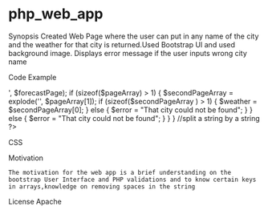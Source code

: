# php_web_app
Synopsis
Created Web Page where the user can put in any name of the city and the weather for that city is returned.Used Bootstrap UI and used background image.
Displays error message if the user inputs wrong city name

Code Example

<?php
		//to know that an array as a certain keys

			$weather = "";
			$error = "";
			$city = "";
			
		if (array_key_exists('city', $_GET)) {
			
		//removing spaces in the string
		
		$city = str_replace(' ', '', $_GET['city']);
		
		$file_headers = @get_headers("http://www.weather-forecast.com/locations/".$city."/forecasts/latest");
		
		if(!$file_headers || $file_headers[0] == 'HTTP/1.1 404 Not Found') {
			
			$error = "That city could not exist";
			
		        } else {
							
		$forecastPage = file_get_contents("http://www.weather-forecast.com/locations/".$city."/forecasts/latest");
		
		$pageArray = explode('3 Day Weather Forecast Summary:</b><span class="read-more-small"><span class="read-more-content">', $forecastPage);
		
		if (sizeof($pageArray) > 1) {
					
		$secondPageArray = explode('</span></span></span>', $pageArray[1]);
		
		if (sizeof($secondPageArray ) > 1) {
			
			
		
		$weather = $secondPageArray[0];
				} else {
					
				$error = "That city could not be found";
				
				}
				
		
			} else {
				
				$error = "That city could not be found";
			}
		
		}
	}
//split a string by a string
 ?>
CSS

<style type="text/css">
		
		html { 
			  background: url(images/background.jpg) no-repeat center center fixed; 
			  -webkit-background-size: cover;
			  -moz-background-size: cover;
			  -o-background-size: cover;
			  background-size: cover;
			}
		
		body{
			
			background:none;
		}
		.container {
			
			text-align:center;
			margin-top:100px;
			width:450px;
		}
		input {
			
			margin: 20px 0;
			
		}
		
		#weather {
			
			margin-top:15px;
		}
	
	</style>
	
Motivation
	
	The motivation for the web app is a brief understanding on the bootstrap User Interface and PHP validations and to know certain keys in arrays,knowledge on removing spaces in the string
License
Apache
